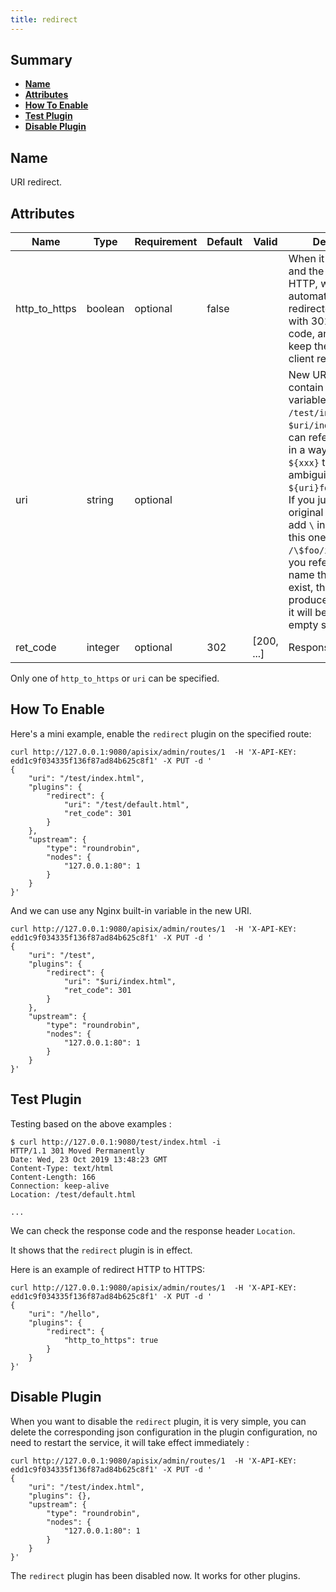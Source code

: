 ```yaml
---
title: redirect
---
```


<!--
#
# Licensed to the Apache Software Foundation (ASF) under one or more
# contributor license agreements.  See the NOTICE file distributed with
# this work for additional information regarding copyright ownership.
# The ASF licenses this file to You under the Apache License, Version 2.0
# (the "License"); you may not use this file except in compliance with
# the License.  You may obtain a copy of the License at
#
#     http://www.apache.org/licenses/LICENSE-2.0
#
# Unless required by applicable law or agreed to in writing, software
# distributed under the License is distributed on an "AS IS" BASIS,
# WITHOUT WARRANTIES OR CONDITIONS OF ANY KIND, either express or implied.
# See the License for the specific language governing permissions and
# limitations under the License.
#
-->

## Summary

- [**Name**](#name)
- [**Attributes**](#attributes)
- [**How To Enable**](#how-to-enable)
- [**Test Plugin**](#test-plugin)
- [**Disable Plugin**](#disable-plugin)

## Name

URI redirect.

## Attributes

| Name          | Type    | Requirement | Default | Valid | Description                                                                                                                                                                                                                                                                                                                                                                                                                        |
| ------------- | ------- | ----------- | ------- | ----- | ---------------------------------------------------------------------------------------------------------------------------------------------------------------------------------------------------------------------------------------------------------------------------------------------------------------------------------------------------------------------------------------------------------------------------------- |
| http_to_https | boolean | optional    | false   |       | When it is set to `true` and the request is HTTP, will be automatically redirected to HTTPS with 301 response code, and the URI will keep the same as client request.                                                                                                                                                                                                                                                              |
| uri           | string  | optional    |         |       | New URL which can contain Nginx variable, eg: `/test/index.html`, `$uri/index.html`. You can refer to variables in a way similar to `${xxx}` to avoid ambiguity, eg: `${uri}foo/index.html`. If you just need the original `$` character, add `\` in front of it, like this one: `/\$foo/index.html`. If you refer to a variable name that does not exist, this will not produce an error, and it will be used as an empty string. |
| ret_code      | integer | optional    | 302     |  [200, ...]     | Response code                                                                                                                                                                                                                                                                                                                                                                                                                      |

Only one of `http_to_https` or `uri` can be specified.

## How To Enable

Here's a mini example, enable the `redirect` plugin on the specified route:

```shell
curl http://127.0.0.1:9080/apisix/admin/routes/1  -H 'X-API-KEY: edd1c9f034335f136f87ad84b625c8f1' -X PUT -d '
{
    "uri": "/test/index.html",
    "plugins": {
        "redirect": {
            "uri": "/test/default.html",
            "ret_code": 301
        }
    },
    "upstream": {
        "type": "roundrobin",
        "nodes": {
            "127.0.0.1:80": 1
        }
    }
}'
```

And we can use any Nginx built-in variable in the new URI.

```shell
curl http://127.0.0.1:9080/apisix/admin/routes/1  -H 'X-API-KEY: edd1c9f034335f136f87ad84b625c8f1' -X PUT -d '
{
    "uri": "/test",
    "plugins": {
        "redirect": {
            "uri": "$uri/index.html",
            "ret_code": 301
        }
    },
    "upstream": {
        "type": "roundrobin",
        "nodes": {
            "127.0.0.1:80": 1
        }
    }
}'
```

## Test Plugin

Testing based on the above examples :

```shell
$ curl http://127.0.0.1:9080/test/index.html -i
HTTP/1.1 301 Moved Permanently
Date: Wed, 23 Oct 2019 13:48:23 GMT
Content-Type: text/html
Content-Length: 166
Connection: keep-alive
Location: /test/default.html

...
```

We can check the response code and the response header `Location`.

It shows that the `redirect` plugin is in effect.

 Here is an example of redirect HTTP to HTTPS:

```shell
curl http://127.0.0.1:9080/apisix/admin/routes/1  -H 'X-API-KEY: edd1c9f034335f136f87ad84b625c8f1' -X PUT -d '
{
    "uri": "/hello",
    "plugins": {
        "redirect": {
            "http_to_https": true
        }
    }
}'
```

## Disable Plugin

When you want to disable the `redirect` plugin, it is very simple,
 you can delete the corresponding json configuration in the plugin configuration,
  no need to restart the service, it will take effect immediately :

```shell
curl http://127.0.0.1:9080/apisix/admin/routes/1  -H 'X-API-KEY: edd1c9f034335f136f87ad84b625c8f1' -X PUT -d '
{
    "uri": "/test/index.html",
    "plugins": {},
    "upstream": {
        "type": "roundrobin",
        "nodes": {
            "127.0.0.1:80": 1
        }
    }
}'
```

The `redirect` plugin has been disabled now. It works for other plugins.
